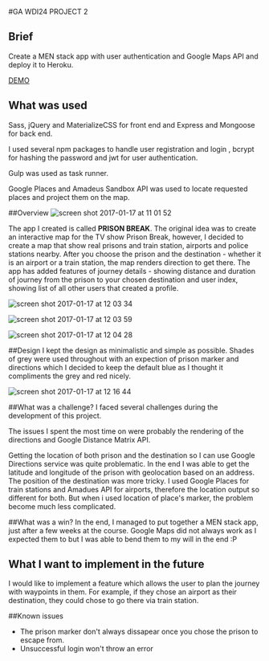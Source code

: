 #GA WDI24 PROJECT 2
## Brief
Create a MEN stack app with user authentication and Google Maps API and deploy it to Heroku. 

[DEMO](linkhere)

## What was used

Sass, jQuery and MaterializeCSS for front end and Express and Mongoose for back end. 

I used several npm packages to handle user registration and login , bcrypt for hashing the password and jwt for user authentication. 

Gulp was used as task runner.

Google Places and Amadeus Sandbox API was used to locate requested places and project them on the map. 

##Overview
![screen shot 2017-01-17 at 11 01 52](https://cloud.githubusercontent.com/assets/20258758/22019566/029df49a-dcac-11e6-9d79-ee4804962f57.png)

The app I created is called **PRISON BREAK**. The original idea was to create an interactive map for the TV show Prison Break, however, I decided to create a map that show real prisons and train station, airports and police stations nearby. After you choose the prison and the destination - whether it is an airport or a train station, the map renders direction to get there. The app has added features of journey details - showing distance and duration of journey from the prison to your chosen destination and user index, showing list of all other users that created a profile. 

![screen shot 2017-01-17 at 12 03 34](https://cloud.githubusercontent.com/assets/20258758/22019847/1f2099a0-dcad-11e6-9f43-47f2f4bd3ee9.png)

![screen shot 2017-01-17 at 12 03 59](https://cloud.githubusercontent.com/assets/20258758/22019846/1f1e6f04-dcad-11e6-8bf6-4c22551cad3a.png)

![screen shot 2017-01-17 at 12 04 28](https://cloud.githubusercontent.com/assets/20258758/22019848/1f294a14-dcad-11e6-9093-2f78c77b1a97.png) 

##Design
I kept the design as minimalistic and simple as possible. Shades of grey were used throughout with an expection of prison marker and directions which I decided to keep the default blue as I thought it compliments the grey and red nicely. 

![screen shot 2017-01-17 at 12 16 44](https://cloud.githubusercontent.com/assets/20258758/22020182/d01659a6-dcae-11e6-9f14-30f1cc584c2a.png)


##What was a challenge?
I faced several challenges during the development of this project.

The issues I spent the most time on were probably the rendering of the directions and Google Distance Matrix API. 

Getting the location of both prison and the destination so I can use Google Directions service was quite problematic. In the end I was able to get the latitude and longitude of the prison with geolocation based on an address. The position of the destination was more tricky. I used Google Places for train stations and Amadues API for airports, therefore the location output so different for both. But when i used location of place's marker, the problem become much less complicated. 


##What was a win?
In the end, I managed to put together a MEN stack app, just after a few weeks at the course. Google Maps did not always work as I expected them to but I was able to bend them to my will in the end :P 

## What I want to implement in the future
I would like to implement a feature which allows the user to plan the journey with waypoints in them. For example, if they chose an airport as their destination, they could chose to go there via train station. 

##Known issues
- The prison marker don't always dissapear once you chose the prison to escape from. 
- Unsuccessful login won't throw an error
